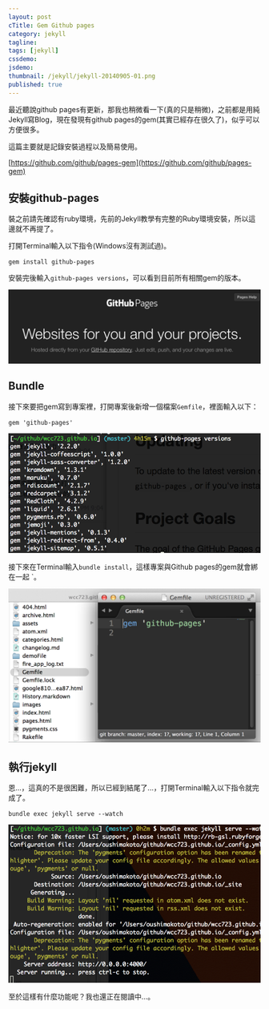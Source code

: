 ```yaml
---
layout: post
cTitle: Gem Github pages
category: jekyll
tagline: 
tags: [jekyll]
cssdemo: 
jsdemo: 
thumbnail: /jekyll/jekyll-20140905-01.png
published: true
---
```


最近聽說github pages有更新，那我也稍微看一下(真的只是稍微)，之前都是用純Jekyll寫Blog，現在發現有github pages的gem(其實已經存在很久了)，似乎可以方便很多。

這篇主要就是記錄安裝過程以及簡易使用。

[https://github.com/github/pages-gem](https://github.com/github/pages-gem)

<!-- more -->

## 安裝github-pages

裝之前請先確認有ruby環境，先前的Jekyll教學有完整的Ruby環境安裝，所以這邊就不再提了。

打開Terminal輸入以下指令(Windows沒有測試過)。

	gem install github-pages

安裝完後輸入`github-pages versions`，可以看到目前所有相關gem的版本。

![](/images/jekyll/jekyll-20140905-01.png)

## Bundle

接下來要把gem寫到專案裡，打開專案後新增一個檔案`Gemfile`，裡面輸入以下：

	gem 'github-pages'

![](/images/jekyll/jekyll-20140905-02.png)

接下來在Terminal輸入`bundle install`，這樣專案與Github pages的gem就會綁在一起
`。

![](/images/jekyll/jekyll-20140905-03.png)

## 執行jekyll

恩...，這真的不是很困難，所以已經到結尾了...，打開Terminal輸入以下指令就完成了。

	bundle exec jekyll serve --watch

![](/images/jekyll/jekyll-20140905-04.png)

至於這樣有什麼功能呢？我也還正在閱讀中...。

